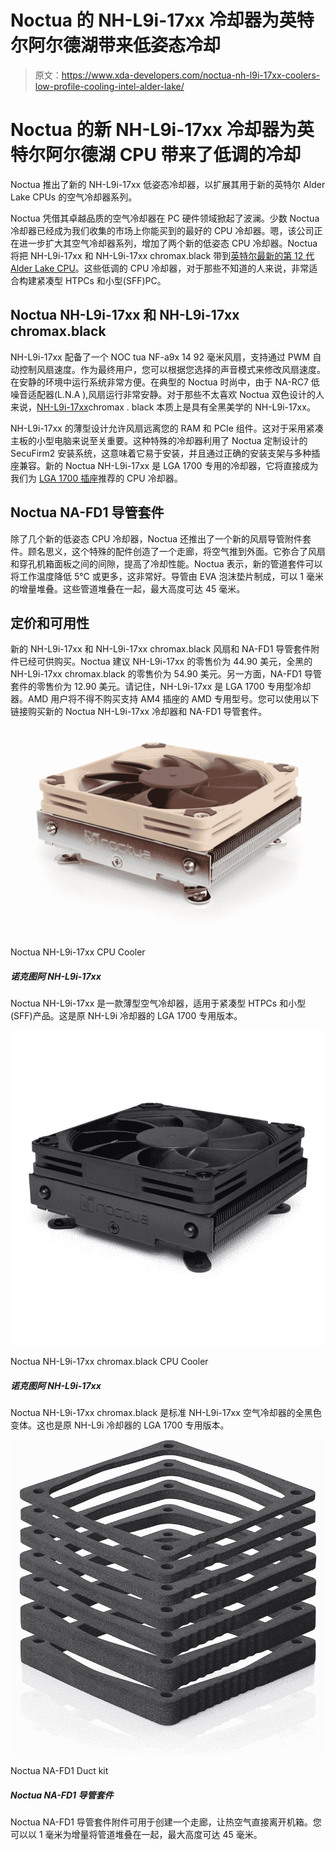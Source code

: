 # Noctua 的 NH-L9i-17xx 冷却器为英特尔阿尔德湖带来低姿态冷却

> 原文：<https://www.xda-developers.com/noctua-nh-l9i-17xx-coolers-low-profile-cooling-intel-alder-lake/>

# Noctua 的新 NH-L9i-17xx 冷却器为英特尔阿尔德湖 CPU 带来了低调的冷却

Noctua 推出了新的 NH-L9i-17xx 低姿态冷却器，以扩展其用于新的英特尔 Alder Lake CPUs 的空气冷却器系列。

Noctua 凭借其卓越品质的空气冷却器在 PC 硬件领域掀起了波澜。少数 Noctua 冷却器已经成为我们收集的市场上你能买到的最好的 CPU 冷却器。嗯，该公司正在进一步扩大其空气冷却器系列，增加了两个新的低姿态 CPU 冷却器。Noctua 将把 NH-L9i-17xx 和 NH-L9i-17xx chromax.black 带到[英特尔最新的第 12 代 Alder Lake CPU](https://www.xda-developers.com/intel-alder-lake-review/)。这些低调的 CPU 冷却器，对于那些不知道的人来说，非常适合构建紧凑型 HTPCs 和小型(SFF)PC。

## Noctua NH-L9i-17xx 和 NH-L9i-17xx chromax.black

NH-L9i-17xx 配备了一个 NOC tua NF-a9x 14 92 毫米风扇，支持通过 PWM 自动控制风扇速度。作为最终用户，您可以根据您选择的声音模式来修改风扇速度。在安静的环境中运行系统非常方便。在典型的 Noctua 时尚中，由于 NA-RC7 低噪音适配器(L.N.A ),风扇运行非常安静。对于那些不太喜欢 Noctua 双色设计的人来说，[NH-L9i-17xx](https://noctua.at/en/noctua-introduces-nh-l9i-low-profile-cpu-coolers-for-lga1700-and-na-fd1-fan-duct)chromax . black 本质上是具有全黑美学的 NH-L9i-17xx。

NH-L9i-17xx 的薄型设计允许风扇远离您的 RAM 和 PCIe 组件。这对于采用紧凑主板的小型电脑来说至关重要。这种特殊的冷却器利用了 Noctua 定制设计的 SecuFirm2 安装系统，这意味着它易于安装，并且通过正确的安装支架与多种插座兼容。新的 Noctua NH-L9i-17xx 是 LGA 1700 专用的冷却器，它将直接成为我们为 [LGA 1700 插座](https://www.xda-developers.com/cpu-coolers-socket-lga-1700/)推荐的 CPU 冷却器。

## Noctua NA-FD1 导管套件

除了几个新的低姿态 CPU 冷却器，Noctua 还推出了一个新的风扇导管附件套件。顾名思义，这个特殊的配件创造了一个走廊，将空气推到外面。它弥合了风扇和穿孔机箱面板之间的间隙，提高了冷却性能。Noctua 表示，新的管道套件可以将工作温度降低 5°C 或更多，这非常好。导管由 EVA 泡沫垫片制成，可以 1 毫米的增量堆叠。这些管道堆叠在一起，最大高度可达 45 毫米。

## 定价和可用性

新的 NH-L9i-17xx 和 NH-L9i-17xx chromax.black 风扇和 NA-FD1 导管套件附件已经可供购买。Noctua 建议 NH-L9i-17xx 的零售价为 44.90 美元，全黑的 NH-L9i-17xx chromax.black 的零售价为 54.90 美元。另一方面，NA-FD1 导管套件的零售价为 12.90 美元。请记住，NH-L9i-17xx 是 LGA 1700 专用型冷却器。AMD 用户将不得不购买支持 AM4 插座的 AMD 专用型号。您可以使用以下链接购买新的 Noctua NH-L9i-17xx 冷却器和 NA-FD1 导管套件。

 <picture>![The Noctua NH-L9i-17xx is a low-profile air cooler suitable for compact HTPCs and Small Form Factor (SFF) builds. This is an LGA 1700-specific version of the original NH-L9i cooler.](img/1bd9cfe4aed17503e6311cd086afaa03.png)</picture> 

Noctua NH-L9i-17xx CPU Cooler

##### 诺克图阿 NH-L9i-17xx

Noctua NH-L9i-17xx 是一款薄型空气冷却器，适用于紧凑型 HTPCs 和小型(SFF)产品。这是原 NH-L9i 冷却器的 LGA 1700 专用版本。

 <picture>![The Noctua NH-L9i-17xx chromax.black is an all-black variant of the standard NH-L9i-17xx air cooler. This one's also an LGA 1700-specific version of the original NH-L9i cooler.](img/3b41115579148815bad6ca049a04bf34.png)</picture> 

Noctua NH-L9i-17xx chromax.black CPU Cooler

##### 诺克图阿 NH-L9i-17xx

Noctua NH-L9i-17xx chromax.black 是标准 NH-L9i-17xx 空气冷却器的全黑色变体。这也是原 NH-L9i 冷却器的 LGA 1700 专用版本。

 <picture>![The Noctua NA-FD1 duct kit accessory can be used to create a corridor to allow the hot air to directly leave the case. You can stack the ducts on top of each other in 1mm increments up to a max height of 45mm.](img/7c8008c3b70120a787bd7a60e6ea496b.png)</picture> 

Noctua NA-FD1 Duct kit

##### Noctua NA-FD1 导管套件

Noctua NA-FD1 导管套件附件可用于创建一个走廊，让热空气直接离开机箱。您可以以 1 毫米为增量将管道堆叠在一起，最大高度可达 45 毫米。
